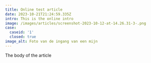 ```yaml
---
title: Online test article
date: 2023-10-21T21:24:59.335Z
intro: This is the online intro
image: /images/articles/screenshot-2023-10-12-at-14.26.31-3-.png
case:
  caseid: '1'
  closed: true
image_alt: Foto van de ingang van een mijn
---
```

The body of the article
